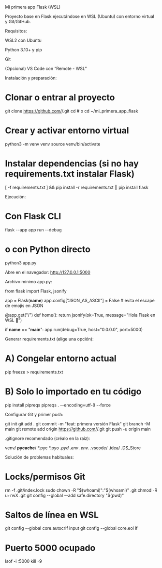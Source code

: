 Mi primera app Flask (WSL)

Proyecto base en Flask ejecutándose en WSL (Ubuntu) con entorno virtual y Git/GitHub.

Requisitos:

WSL2 con Ubuntu

Python 3.10+ y pip

Git

(Opcional) VS Code con “Remote - WSL”

Instalación y preparación:

# Clonar o entrar al proyecto
git clone https://github.com/<TU-USUARIO>/<TU-REPO>.git
cd <TU-REPO>  # o cd ~/mi_primera_app_flask

# Crear y activar entorno virtual
python3 -m venv venv
source venv/bin/activate

# Instalar dependencias (si no hay requirements.txt instalar Flask)
[ -f requirements.txt ] && pip install -r requirements.txt || pip install flask


Ejecución:

# Con Flask CLI
flask --app app run --debug
# o con Python directo
python3 app.py


Abre en el navegador: http://127.0.0.1:5000

Archivo mínimo app.py:

from flask import Flask, jsonify

app = Flask(__name__)
app.config["JSON_AS_ASCII"] = False  # evita el escape de emojis en JSON

@app.get("/")
def home():
    return jsonify(ok=True, message="Hola Flask en WSL 🚀")

if __name__ == "__main__":
    app.run(debug=True, host="0.0.0.0", port=5000)


Generar requirements.txt (elige una opción):

# A) Congelar entorno actual
pip freeze > requirements.txt

# B) Solo lo importado en tu código
pip install pipreqs
pipreqs . --encoding=utf-8 --force


Configurar Git y primer push:

git init
git add .
git commit -m "feat: primera versión Flask"
git branch -M main
git remote add origin https://github.com/<TU-USUARIO>/<TU-REPO>.git
git push -u origin main


.gitignore recomendado (créalo en la raíz):

venv/
__pycache__/
*.pyc
*.pyo
*.pyd
.env
.env.*
.vscode/
.idea/
.DS_Store


Solución de problemas habituales:

# Locks/permisos Git
rm -f .git/index.lock
sudo chown -R "$(whoami)":"$(whoami)" .git
chmod -R u+rwX .git
git config --global --add safe.directory "$(pwd)"

# Saltos de línea en WSL
git config --global core.autocrlf input
git config --global core.eol lf

# Puerto 5000 ocupado
lsof -i :5000
kill -9 <PID>